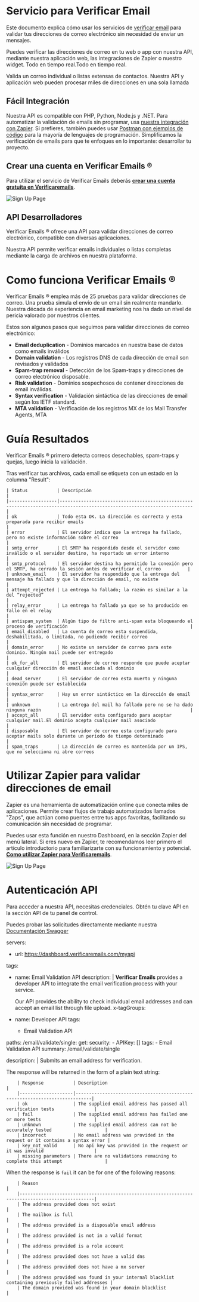# Servicio para Verificar Email

Este documento explica cómo usar los servicios de [verificar email](https://www.verificaremails.com/) para validar tus direcciones de correo electrónico sin necesidad de enviar un mensajes. 

Puedes verificar las direcciones de correo en tu web o app con nuestra API, mediante nuestra aplicación web, las integraciones de Zapier o nuestro widget. Todo en tiempo real.Todo en tiempo real.

Valida un correo individual o listas extensas de contactos. Nuestra API y aplicación web pueden procesar miles de direcciones en una sola llamada

## Fácil Integración
Nuestra API es compatible con PHP, Python, Node.js y .NET. Para automatizar la validación de emails sin programar, usa [nuestra integración con Zapier](https://www.verificaremails.com/servicio-verificar-emails/como-utilizar-zapier-verificar-emails/). Si prefieres, también puedes usar [Postman con ejemplos de código](https://www.postman.com/dark-resonance-199486/verificaremails-postman-api-definition/documentation/vyz1nos/servicios-verificaremails-api) para la mayoría de lenguajes de programación. Simplificamos la verificación de emails para que te enfoques en lo importante: desarrollar tu proyecto.


## Crear una cuenta en Verificar Emails ®
Para utilizar el servicio de Verificar Emails deberás <a href="https://dashboard.verificaremails.com/app/public/register" target="_blank">**crear una cuenta gratuita en Verificaremails**</a>.

![Sign Up Page](https://www.verificaremails.com/docs/static/images/signup.png)




## API Desarrolladores
Verificar Emails ® ofrece una API para validar direcciones de correo electrónico, compatible con diversas aplicaciones.

Nuestra API permite verificar emails individuales o listas completas mediante la carga de archivos en nuestra plataforma.


# Como funciona Verificar Emails ®
Verificar Emails ® emplea más de 25 pruebas para validar direcciones de correo. Una prueba simula el envío de un email sin realmente mandarlo. Nuestra década de experiencia en email marketing nos ha dado un nivel de pericia valorado por nuestros clientes.

Estos son algunos pasos que seguimos para validar direcciones de correo electrónico:

* **Email deduplication** - Dominios marcados en nuestra base de datos como emails inválidos
* **Domain validation** - Los registros DNS de cada dirección de email son revisados y validados
* **Spam-trap removal** - Detección de los Spam-traps y direcciones de correo electrónico disposable.
* **Risk validation** - Dominios sospechosos de contener direcciones de email inválidas.
* **Syntax verification** - Validación sintáctica de las direcciones de email según los IETF standard.
* **MTA validation** - Verificación de los registros MX de los Mail Transfer Agents, MTA


# Guía Resultados
Verificar Emails ® primero detecta correos desechables, spam-traps y quejas, luego inicia la validación.

Tras verificar tus archivos, cada email se etiqueta con un estado en la columna "Result":

    | Status           | Descripción                                                                                                            |
    |------------------|------------------------------------------------------------------------------------------------------------------------|
    | ok               | Todo esta OK. La dirección es correcta y esta preparada para recibir emails                                            |
    | error            | El servidor indica que la entrega ha fallado, pero no existe información sobre el correo                               |
    | smtp_error       | El SMTP ha respondido desde el servidor como inválido o el servidor destino, ha reportado un error interno             |
    | smtp_protocol    | El servidor destina ha permitido la conexión pero el SMTP, ha cerrado la sesión antes de verificar el correo          |
    | unknown_email    | El servidor ha respondido que la entrega del mensaje ha fallado y que la dirección de email, no existe                 |
    | attempt_rejected | La entrega ha fallado; la razón es similar a la del “rejected”                                                         |
    | relay_error      | La entrega ha fallado ya que se ha producido en fallo en el relay                                                      |
    | antispam_system  | Algún tipo de filtro anti-spam esta bloqueando el proceso de verificación                                              |
    | email_disabled   | La cuenta de correo esta suspendida, deshabilitada, o limitada, no pudiendo recibir correo                             |
    | domain_error     | No existe un servidor de correo para este dominio. Ningún mail puede ser entregado                                     |
    | ok_for_all       | El servidor de correo responde que puede aceptar cualquier dirección de email asociada al dominio                      |
    | dead_server      | El servidor de correo esta muerto y ninguna conexión puede ser establecida                                            |
    | syntax_error     | Hay un error sintáctico en la dirección de email                                                                       |
    | unknown          | La entrega del mail ha fallado pero no se ha dado ninguna razón                                                        |
    | accept_all       | El servidor esta configurado para aceptar cualquier mail.El dominio acepta cualquier mail asociado                     |
    | disposable       | El servidor de correo esta configurado para aceptar mails solo durante un periodo de tiempo determinado                 |
    | spam_traps       | La dirección de correo es mantenida por un IPS, que no selecciona ni abre correos                                      


    
    
# Utilizar Zapier para validar direcciones de email
    
Zapier es una herramienta de automatización online que conecta miles de aplicaciones. Permite crear flujos de trabajo automatizados llamados "Zaps", que actúan como puentes entre tus apps favoritas, facilitando su comunicación sin necesidad de programar.

Puedes usar esta función en nuestro Dashboard, en la sección Zapier del menú lateral. Si eres nuevo en Zapier, te recomendamos leer primero el artículo introductorio para familiarizarte con su funcionamiento y potencial. <a href="https://www.verificaremails.com/servicio-verificar-emails/como-utilizar-zapier-verificar-emails/" target="_blank">**Como utilizar Zapier para Verificaremails**</a>.
    
![Sign Up Page](https://www.verificaremails.com/docs/static/images/zapier.png)

    

# Autenticación API
Para acceder a nuestra API, necesitas credenciales. Obtén tu clave API en la sección API de tu panel de control.

Puedes probar las solicitudes directamente mediante nuestra [Documentación Swagger](https://dashboard.verificaremails.com/documentation/index.html?v=6)


servers:
  - url: https://dashboard.verificaremails.com/myapi

tags:
  - name: Email Validation API
    description: |
      **Verificar Emails** provides a developer API to integrate
      the email verification process with your service.

      Our API provides the ability to check individual email addresses
      and can accept an email list through file upload.
x-tagGroups:
  - name: Developer API
    tags:
      - Email Validation API

paths:
  /email/validate/single:
    get:
      security:
        - APIKey: []
      tags:
        - Email Validation API
      summary: /email/validate/single


description: | Submits an email address for verification.
        
The response will be returned in the form of a plain text string:

        | Response           | Description                                                                |
        |--------------------|----------------------------------------------------------------------------|
        | ok                 | The supplied email address has passed all verification tests               |
        | fail               | The supplied email address has failed one or more tests                    |
        | unknown            | The supplied email address can not be accurately tested                    |
        | incorrect          | No email address was provided in the request or it contains a syntax error |
        | key_not_valid      | No api key was provided in the request or it was invalid                   |
        | missing parameters | There are no validations remaining to complete this attempt                |
        
When the response is `fail` it can be for one of the following reasons:

        | Reason                                                                                           |
        |--------------------------------------------------------------------------------------------------|
        | The address provided does not exist                                                              |
        | The mailbox is full                                                                              |
        | The address provided is a disposable email address                                               |
        | The address provided is not in a valid format                                                    |
        | The address provided is a role account                                                           |
        | The address provided does not have a valid dns                                                   |
        | The address provided does not have a mx server                                                   |
        | The address provided was found in your internal blacklist containing previously failed addresses |
        | The domain provided was found in your domain blacklist                                           |
